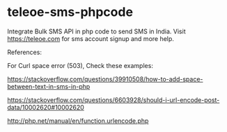 # teleoe-sms-phpcode 
Integrate Bulk SMS API in php code to send SMS in India. 
Visit https://teleoe.com for sms account signup and more help. 


References: 

For Curl space error (503), Check these examples: 

https://stackoverflow.com/questions/39910508/how-to-add-space-between-text-in-sms-in-php 

https://stackoverflow.com/questions/6603928/should-i-url-encode-post-data/10002620#10002620 

http://php.net/manual/en/function.urlencode.php 

